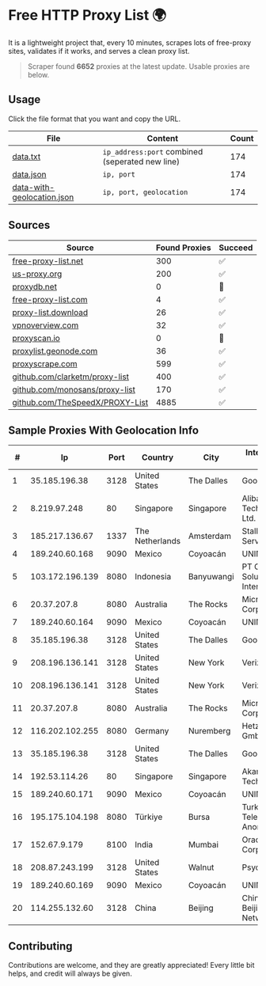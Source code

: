 
# Free HTTP Proxy List 🌍

It is a lightweight project that, every 10 minutes, scrapes lots of free-proxy sites, validates if it works, and serves a clean proxy list.


> Scraper found **6652** proxies at the latest update. Usable proxies are below.

## Usage

Click the file format that you want and copy the URL.


|File|Content|Count|
|----|-------|-----|
|[data.txt](https://raw.githubusercontent.com/themiralay/Proxy-List-World/master/data.txt)|`ip_address:port` combined (seperated new line)|174|
|[data.json](https://raw.githubusercontent.com/themiralay/Proxy-List-World/master/data.json)|`ip, port`|174|
|[data-with-geolocation.json](https://raw.githubusercontent.com/themiralay/Proxy-List-World/master/data-with-geolocation.json)|`ip, port, geolocation`|174|

## Sources

|Source|Found Proxies|Succeed|
|------|-------------|-------|
|[free-proxy-list.net](https://free-proxy-list.net)|300|✅|
|[us-proxy.org](https://www.us-proxy.org)|200|✅|
|[proxydb.net](http://proxydb.net)|0|🚫|
|[free-proxy-list.com](https://free-proxy-list.com/?page=&port=&type%5B%5D=http&type%5B%5D=https&up_time=0&search=Search)|4|✅|
|[proxy-list.download](https://www.proxy-list.download/HTTP)|26|✅|
|[vpnoverview.com](https://vpnoverview.com/privacy/anonymous-browsing/free-proxy-servers)|32|✅|
|[proxyscan.io](https://www.proxyscan.io)|0|🚫|
|[proxylist.geonode.com](https://proxylist.geonode.com/api/proxy-list?limit=300&page=1&sort_by=lastChecked&sort_type=desc&protocols=http,https)|36|✅|
|[proxyscrape.com](https://api.proxyscrape.com/v2/?request=displayproxies&protocol=http&timeout=10000&country=all&ssl=all&anonymity=all)|599|✅|
|[github.com/clarketm/proxy-list](https://raw.githubusercontent.com/clarketm/proxy-list/master/proxy-list-raw.txt)|400|✅|
|[github.com/monosans/proxy-list](https://raw.githubusercontent.com/monosans/proxy-list/main/proxies/http.txt)|170|✅|
|[github.com/TheSpeedX/PROXY-List](https://raw.githubusercontent.com/TheSpeedX/PROXY-List/master/http.txt)|4885|✅|


## Sample Proxies With Geolocation Info

|#|Ip|Port|Country|City|Internet Service Provider|
|-|--|----|-------|----|-------------------------|
|1|35.185.196.38|3128|United States|The Dalles|Google LLC|
|2|8.219.97.248|80|Singapore|Singapore|Alibaba (US) Technology Co., Ltd.|
|3|185.217.136.67|1337|The Netherlands|Amsterdam|Stallion Network Services Limited|
|4|189.240.60.168|9090|Mexico|Coyoacán|UNINET|
|5|103.172.196.139|8080|Indonesia|Banyuwangi|PT Cahaya Solusindo Internusa|
|6|20.37.207.8|8080|Australia|The Rocks|Microsoft Corporation|
|7|189.240.60.164|9090|Mexico|Coyoacán|UNINET|
|8|35.185.196.38|3128|United States|The Dalles|Google LLC|
|9|208.196.136.141|3128|United States|New York|Verizon Business|
|10|208.196.136.141|3128|United States|New York|Verizon Business|
|11|20.37.207.8|8080|Australia|The Rocks|Microsoft Corporation|
|12|116.202.102.255|8080|Germany|Nuremberg|Hetzner Online GmbH|
|13|35.185.196.38|3128|United States|The Dalles|Google LLC|
|14|192.53.114.26|80|Singapore|Singapore|Akamai Technologies, Inc.|
|15|189.240.60.171|9090|Mexico|Coyoacán|UNINET|
|16|195.175.104.198|8080|Türkiye|Bursa|Turk Telekomunikasyon Anonim Sirketi|
|17|152.67.9.179|8100|India|Mumbai|Oracle Corporation|
|18|208.87.243.199|3128|United States|Walnut|Psychz Networks|
|19|189.240.60.169|9090|Mexico|Coyoacán|UNINET|
|20|114.255.132.60|3128|China|Beijing|China Unicom Beijing Province Network|



## Contributing

Contributions are welcome, and they are greatly appreciated! Every
little bit helps, and credit will always be given.

